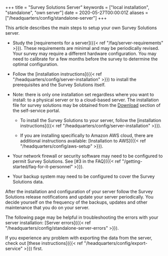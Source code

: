 +++
title = "Survey Solutions Server"
keywords = ["local installation", "standalone", "own server"]
date = 2020-05-27T00:00:01Z
aliases = ["/headquarters/config/standalone-server"]
+++

This article describes the main steps to setup your own 
Survey Solutions server.

- Study the [requirements for a server]({{< ref "/faq/server-requirements" >}}). 
These requirements are minimal and may be periodically revised. 
Your survey may require a different hardware configuration.
You may need to calibrate for a few months before the survey
to determine the optimal configuration.

- Follow the [installation instructions]({{< ref "/headquarters/config/server-installation" >}})
to install the prerequisites and the Survey Solutions itself. 

- Note: there is only one installation set regardless where you want 
to install: to a physical server or to a cloud-based server. The 
installation file for survey solutions may be obtained 
from the [Download](https://mysurvey.solutions/download) section of 
the self-service portal. 

    - To install the Survey Solutions to your server, follow the 
[installation instructions]({{< ref "/headquarters/config/server-installation" >}}).

    - If you are installing specifically to Amazon AWS cloud, there 
are additional instructions available:
[Installation to AWS]({{< ref "/headquarters/config/aws-setup" >}}).

- Your network firewall or security software may need to
be configured to permit Survey Solutions. See 
[#3 in the FAQ]({{< ref "/getting-started/faq-for-it-personnel" >}}).

- Your backup system may need to be configured to cover
the Survey Solutions data.

After the installation and configuration of your server 
follow the Survey Solutions release notifications and
update your server periodically. You decide yourself on
the frequency of the backups, updates and other maintenance
that you do on your server.

The following page may be helpful in troubleshooting the errors with your server 
installation: [Server errors]({{< ref "/headquarters/config/standalone-server-errors" >}}).

If you experience any problem with exporting the data from the server, 
check out [these instructions]({{< ref "/headquarters/config/export-service" >}}) first.

